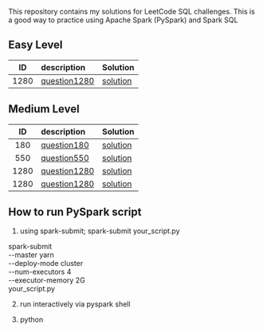 This repository contains my solutions for LeetCode SQL challenges. This is a good way to practice using Apache Spark (PySpark) and Spark SQL

## Easy Level

| ID | description                     | Solution               |
| :------: | :------------------------------- | :-------------------- |
|    1280    | [question1280](https://leetcode.com/problems/students-and-examinations/description/) | [solution](easy_levels/1280_students_n_examinations.py) |

## Medium Level

| ID | description                     | Solution               |
| :------: | :------------------------------- | :-------------------- |
| 180| [question180](https://leetcode.com/problems/consecutive-numbers/description/) | [solution](medium_levels/180_consecutive_numbers.py) |
| 550| [question550](https://leetcode.com/problems/students-and-examinations/description/) | [solution](easy_levels/1280_students_n_examinations.py) |
| 1280| [question1280](https://leetcode.com/problems/students-and-examinations/description/) | [solution](easy_levels/1280_students_n_examinations.py) |
| 1280| [question1280](https://leetcode.com/problems/students-and-examinations/description/) | [solution](easy_levels/1280_students_n_examinations.py) |
## How to run PySpark script

1. using spark-submit;
spark-submit your_script.py

spark-submit \
  --master yarn \
  --deploy-mode cluster \
  --num-executors 4 \
  --executor-memory 2G \
  your_script.py


2. run interactively via pyspark shell


3. python <script>

This works only if the environment variables (SPARK_HOME, PYSPARK_PYTHON, etc.) are properly set.


4. in noteoobk
import findspark
findspark.init()

from pyspark.sql import SparkSession
spark = SparkSession.builder.appName("NotebookApp").getOrCreate()


4. docker
docker run -it --rm \
  -v /path/to/your/project:/app \
  -p 4040:4040 \
  apache/spark:latest /bin/bash
  
Inside the container:
apt-get update && apt-get install -y python3 python3-pip
pip3 install pyspark
spark-submit --master local[*] /app/spark_script.py
